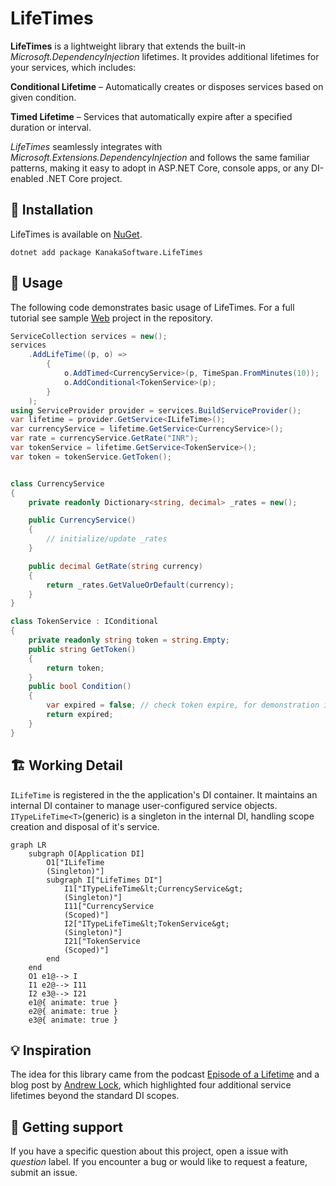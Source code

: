 # LifeTimes

**LifeTimes** is a lightweight library that extends the built-in *Microsoft.DependencyInjection* lifetimes. It provides additional lifetimes for your services, which includes:

**Conditional Lifetime** – Automatically creates or disposes services based on given condition.

**Timed Lifetime** – Services that automatically expire after a specified duration or interval.

*LifeTimes* seamlessly integrates with *Microsoft.Extensions.DependencyInjection* and follows the same familiar patterns, making it easy to adopt in ASP.NET Core, console apps, or any DI-enabled .NET Core project.

## 🔨 Installation

LifeTimes is available on [NuGet](https://www.nuget.org/packages/KanakaSoftware.LifeTimes).

```text
dotnet add package KanakaSoftware.LifeTimes
```

## 🧩 Usage

The following code demonstrates basic usage of LifeTimes. For a full tutorial see sample [Web](src/Web) project in the repository.

```csharp
ServiceCollection services = new();
services
    .AddLifeTime((p, o) =>
        {
            o.AddTimed<CurrencyService>(p, TimeSpan.FromMinutes(10));
            o.AddConditional<TokenService>(p);
        }
    );
using ServiceProvider provider = services.BuildServiceProvider();
var lifetime = provider.GetService<ILifeTime>();
var currencyService = lifetime.GetService<CurrencyService>();
var rate = currencyService.GetRate("INR");
var tokenService = lifetime.GetService<TokenService>();
var token = tokenService.GetToken();


class CurrencyService
{
    private readonly Dictionary<string, decimal> _rates = new();

    public CurrencyService()
    {
        // initialize/update _rates
    }

    public decimal GetRate(string currency)
    {
        return _rates.GetValueOrDefault(currency);
    }
}

class TokenService : IConditional
{
    private readonly string token = string.Empty;
    public string GetToken()
    {
        return token;
    }
    public bool Condition()
    {
        var expired = false; // check token expire, for demonstration it's set to false
        return expired;
    }
}
```
## 🏗️ Working Detail

`ILifeTime` is registered in the the application's DI container. It maintains an internal DI container to manage user-configured service objects. `ITypeLifeTime<T>`(generic) is a singleton in the internal DI, handling scope creation and disposal of it's service.

```mermaid
graph LR
    subgraph O[Application DI]
        O1["ILifeTime
        (Singleton)"]
        subgraph I["LifeTimes DI"]
            I1["ITypeLifeTime&lt;CurrencyService&gt;
            (Singleton)"]
            I11["CurrencyService
            (Scoped)"]
            I2["ITypeLifeTime&lt;TokenService&gt;
            (Singleton)"]
            I21["TokenService
            (Scoped)"]
        end
    end
    O1 e1@--> I
    I1 e2@--> I11
    I2 e3@--> I21
    e1@{ animate: true }
    e2@{ animate: true }
    e3@{ animate: true }
```

## 💡 Inspiration

The idea for this library came from the podcast [Episode of a Lifetime](https://www.breakpoint.show/podcast/episode-036-episode-of-a-lifetime/) and a blog post by [Andrew Lock](https://andrewlock.net/going-beyond-singleton-scoped-and-transient-lifetimes/), which highlighted four additional service lifetimes beyond the standard DI scopes.

## 🤝 Getting support

If you have a specific question about this project, open a issue with *question* label. If you encounter a bug or would like to request a feature, submit an issue.

